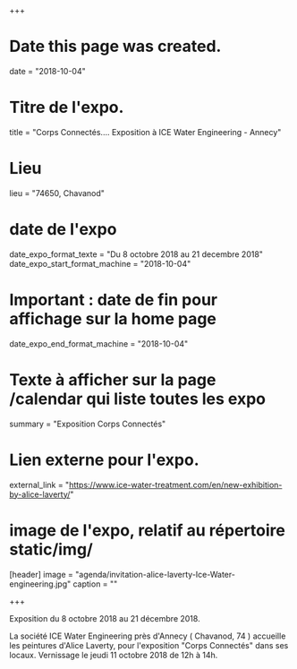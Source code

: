 +++
# Date this page was created.
date = "2018-10-04"

# Titre de l'expo.
title = "Corps Connectés.... Exposition à ICE Water Engineering - Annecy"
# Lieu
lieu = "74650, Chavanod"

# date de l'expo
date_expo_format_texte = "Du 8 octobre 2018 au 21 decembre 2018"
date_expo_start_format_machine = "2018-10-04"
# Important : date de fin pour affichage sur la home page
date_expo_end_format_machine = "2018-10-04"

# Texte à afficher sur la page /calendar qui liste toutes les expo
summary = "Exposition Corps Connectés"
# Lien externe pour l'expo.
external_link = "https://www.ice-water-treatment.com/en/new-exhibition-by-alice-laverty/"
# image de l'expo, relatif au répertoire static/img/
[header]
image = "agenda/invitation-alice-laverty-Ice-Water-engineering.jpg"
caption = ""

+++

Exposition du 8 octobre 2018 au 21 décembre 2018.

La société ICE Water Engineering près d'Annecy ( Chavanod, 74 ) accueille les peintures d'Alice Laverty, pour l'exposition "Corps Connectés" dans ses locaux. Vernissage le jeudi 11 octobre 2018 de 12h à 14h.
